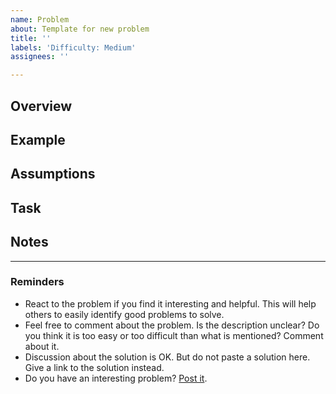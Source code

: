 ```yaml
---
name: Problem
about: Template for new problem
title: ''
labels: 'Difficulty: Medium'
assignees: ''

---
```


## Overview

## Example

## Assumptions

## Task

## Notes

---
<!-- Leave this part as it is -->
### Reminders
* React to the problem if you find it interesting and helpful. This will help others to easily identify good problems to solve.
* Feel free to comment about the problem. Is the description unclear? Do you think it is too easy or too difficult than what is mentioned? Comment about it.
* Discussion about the solution is OK. But do not paste a solution here. Give a link to the solution instead.
* Do you have an interesting problem? [Post it](https://github.com/iut-cse/oo-problem-catalog/issues/new).
